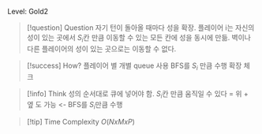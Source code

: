 Level: Gold2

> [!question] Question
> 자기 턴이 돌아올 때마다 성을 확장.
> 플레이어 i는 자신의 성이 있는 곳에서 $S_i$칸 만큼 이동할 수 있는 모든 칸에 성을 동시에 만듦.
> 벽이나 다른 플레이어의 성이 있는 곳으로는 이동할 수 없다.

> [!success] How?
> 플레이어 별 개별 queue 사용
> BFS를 $S_i$ 만큼 수행
> 확장 체크

> [!info] Think
> 성의 순서대로 큐에 넣어야 함.
> $S_i$칸 만큼 움직일 수 있다 = 위 + 옆 도 가능 <- BFS를 $S_i$만큼 수행

> [!tip] Time Complexity
> $O(N x M x P)$
